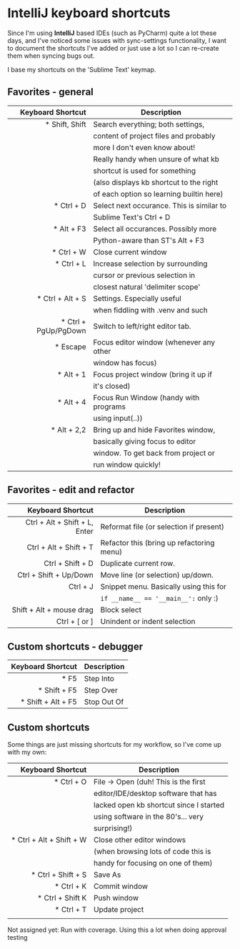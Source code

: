 IntelliJ keyboard shortcuts
===========================

Since I'm using __IntelliJ__ based IDEs (such as PyCharm) quite a lot these days, and I've noticed some issues with sync-settings functionality, I want to document the shortcuts I've added or just use a lot so I can re-create them when syncing bugs out.

I base my shortcuts on the 'Sublime Text' keymap.


Favorites - general
-------------------

|    Keyboard Shortcut           |     Description                             |
|-------------------------------:|---------------------------------------------|
|                 * Shift, Shift | Search everything; both settings,           |
|                                | content of project files and probably       |
|                                | more I don't even know about!               |
|                                | Really handy when unsure of what kb         |
|                                | shortcut is used for something              |
|                                | (also displays kb shortcut to the right     |
|                                | of each option so learning builtin here)    |
|                     * Ctrl + D | Select next occurance. This is similar to   |
|                                | Sublime Text's Ctrl + D                     |
|                     * Alt + F3 | Select all occurances. Possibly more        |
|                                | Python-aware than ST's Alt + F3             |
|                     * Ctrl + W | Close current window                        |
|                     * Ctrl + L | Increase selection by surrounding           |
|                                | cursor or previous selection in             |
|                                | closest natural 'delimiter scope'           |
|               * Ctrl + Alt + S | Settings. Especially useful                 |
|                                | when fiddling with .venv and such           |
|           * Ctrl + PgUp/PgDown | Switch to left/right editor tab.            |
|                       * Escape | Focus editor window (whenever any other     |
|                                | window has focus)                           |
|                      * Alt + 1 | Focus project window (bring it up if        |
|                                | it's closed)                                |
|                      * Alt + 4 | Focus Run Window (handy with programs       |
|                                | using input(..))                            |
|                    * Alt + 2,2 | Bring up and hide Favorites window,         |
|                                | basically giving focus to editor            |
|                                | window. To get back from project or         |
|                                | run window quickly!                         |

 
Favorites - edit and refactor
-----------------------------

|    Keyboard Shortcut           |     Description                             |
|-------------------------------:|---------------------------------------------|
| Ctrl + Alt + Shift + L, Enter  |   Reformat file (or selection if present)   |
| Ctrl + Alt + Shift + T         |   Refactor this (bring up refactoring menu) |
| Ctrl + Shift + D               |   Duplicate current row.                    |
| Ctrl + Shift + Up/Down         |   Move line (or selection) up/down.         |
| Ctrl + J                       |   Snippet menu. Basically using this for    |
|                                |   `if __name__ == '__main__':` only :)      |
| Shift + Alt + mouse drag       |   Block select                              |
| Ctrl + \[ or \]                |   Unindent or indent selection              |


Custom shortcuts - debugger
---------------------------

|    Keyboard Shortcut           |     Description                             |
|-------------------------------:|---------------------------------------------|
|                           * F5 | Step Into                                   |
|                   * Shift + F5 | Step Over                                   |
|             * Shift + Alt + F5 | Stop Out Of                                 |

Custom shortcuts
----------------
Some things are just missing shortcuts for my workflow, so I've come up with my own:


|    Keyboard Shortcut           |     Description                             |
|-------------------------------:|---------------------------------------------|
|                     * Ctrl + O | File -> Open (duh! This is the first        |
|                                | editor/IDE/desktop software that has        |
|                                | lacked open kb shortcut since I started     |
|                                | using software in the 80's... very          |
|                                | surprising!)                                |
|       * Ctrl + Alt + Shift + W | Close other editor windows                  |
|                                | (when browsing lots of code this is         |
|                                | handy for focusing on one of them)          |
|             * Ctrl + Shift + S | Save As                                     |
|                     * Ctrl + K | Commit window                               |
|               * Ctrl + Shift K | Push window                                 |
|                     * Ctrl + T | Update project                              |
|                                |                                             |


Not assigned yet: Run with coverage. Using this a lot when doing approval testing

